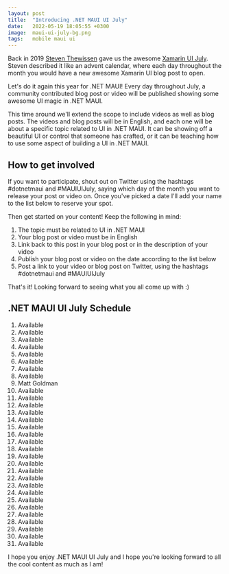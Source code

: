 ```yaml
---
layout: post
title:  "Introducing .NET MAUI UI July"
date:   2022-05-19 18:05:55 +0300
image:  maui-ui-july-bg.png
tags:   mobile maui ui
---
```


Back in 2019 [Steven Thewissen](https://thewissen.io/) gave us the awesome [Xamarin UI July](https://thewissen.io/introducing-xamarin-ui-july/). Steven described it like an advent calendar, where each day throughout the month you would have a new awesome Xamarin UI blog post to open.

Let's do it again this year for .NET MAUI! Every day throughout July, a community contributed blog post or video will be published showing some awesome UI magic in .NET MAUI. 

This time around we'll extend the scope to include videos as well as blog posts. The videos and blog posts will be in English, and each one will be about a specific topic related to UI in .NET MAUI. It can be showing off a beautiful UI or control that someone has crafted, or it can be teaching how to use some aspect of building a UI in .NET MAUI.


## How to get involved
If you want to participate, shout out on Twitter using the hashtags #dotnetmaui and #MAUIUIJuly, saying which day of the month you want to release your post or video on. Once you've picked a date I'll add your name to the list below to reserve your spot.

Then get started on your content! Keep the following in mind:

1. The topic must be related to UI in .NET MAUI
2. Your blog post or video must be in English
3. Link back to this post in your blog post or in the description of your video
4. Publish your blog post or video on the date according to the list below
5. Post a link to your video or blog post on Twitter, using the hashtags #dotnetmaui and #MAUIUIJuly

That's it! Looking forward to seeing what you all come up with :)

## .NET MAUI UI July Schedule

1. Available
2. Available
3. Available
4. Available
5. Available
6. Available
7. Available
8. Available
9. Matt Goldman
10. Available
11. Available
12. Available
13. Available
14. Available
15. Available
16. Available
17. Available
18. Available
19. Available
20. Available
21. Available
22. Available
23. Available
24. Available
25. Available
26. Available
27. Available
28. Available
29. Available
30. Available
31. Available

I hope you enjoy .NET MAUI UI July and I hope you're looking forward to all the cool content as much as I am!